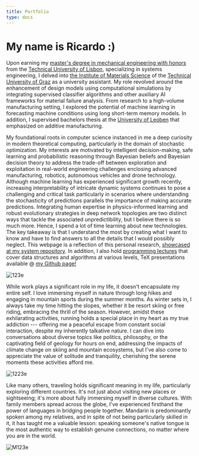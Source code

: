 ```yaml
---
title: Portfolio
type: docs
---
```


# **My name is Ricardo :)**

Upon earning my [master's degree in mechanical engineering with honors](https://fenix.tecnico.ulisboa.pt/cursos/memec/dissertacao/1128253548922394) from the [Technical University of Lisbon](https://tecnico.ulisboa.pt/en/), specializing in systems engineering, I delved into [the Institute of Materials Science](https://www.tugraz.at/institute/imat/home) of the [Technical University of Graz](https://www.tugraz.at/en/home) as a university assistant. My role revolved around the enhancement of design models using computational simulations by integrating supervised classifier algorithms and other auxiliary AI frameworks for material failure analysis. From research to a high-volume manufacturing setting, I explored the potential of machine learning in forecasting machine conditions using long short-term memory models. In addition, I supervised bachelors thesis at the [University of Leoben](https://www.unileoben.ac.at/en/) that emphasized on additive manufacturing.

My foundational roots in computer science instanced in me a deep curiosity in modern theoretical computing, particularly in the domain of stochastic optimization. My interests are motivated by intelligent decision-making, safe learning and probabilistic reasoning through Bayesian beliefs and Bayesian decision theory to address the trade-off between exploration and exploitation in real-world engineering challenges enclosing advanced manufacturing, robotics, autonomous vehicles and drone technology. Although machine learning has experienced significant growth recently, increasing interpretability of intricate dynamic systems continues to pose a challenging and critical task particularly in scenarios where understanding the stochasticity of predictions parallels the importance of making accurate predictions. Integrating human expertise in physics-informed learning and robust evolutionary strategies in deep network topologies are two distinct ways that tackle the associated unpredictibility, but I believe there is so much more. Hence, I spend a lot of time learning about new technologies. The key takeaway is that I understand the most by creating what I want to know and have to find answers to all the details that I would possibly neglect. This webpage is a reflection of this personal research, [showcased at my system repository](https://ricardochin.com/docs/code/). In addition, I also hold [programming lectures](https://ricardochin.com/docs/lectures/) that cover data structures and algorithms at various levels, TeX presentations available @ [my Github page!](https://github.com/roaked/programming-lectures)

![123e](https://live.staticflickr.com/65535/53351935583_2203c22f2f_c.jpg)

While work plays a significant role in my life, it doesn't encapsulate my entire self. I love immersing myself in nature through long hikes and engaging in mountain sports during the summer months. As winter sets in, I always take my time hitting the slopes, whether it be resort skiing or free riding, embracing the thrill of the season. However, amidst these exhilarating activities, running holds a special place in my heart as my true addiction  --- offering me a peaceful escape from constant social interaction, despite my inherently talkative nature. I can dive into conversations about diverse topics like politics, philosophy, or the captivating field of geology for hours on end, addressing the impacts of climate change on skiing and mountain ecosystems, but I've also come to appreciate the value of solitude and tranquility, cherishing the serene moments these activities afford me.

![1223e](https://live.staticflickr.com/65535/53508758200_1562f1d34e_c.jpg)

Like many others, traveling holds significant meaning in my life, particularly exploring different countries.  It's not just about visiting new places or sightseeing; it's more about fully immersing myself in diverse cultures. With family members spread across the globe, I've experienced firsthand the power of languages in bridging people together. Mandarin is predominantly spoken among my relatives, and in spite of not being particularly skilled in it, it has taught me a valuable lesson: speaking someone's native tongue is the most authentic way to establish genuine connections, no matter where you are in the world.

![M123e](https://live.staticflickr.com/65535/53343069030_6d4e5837cd_c.jpg)


